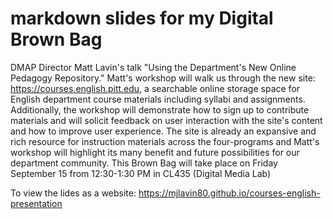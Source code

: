 # markdown slides for my Digital Brown Bag

DMAP Director Matt Lavin's talk "Using the Department's New Online Pedagogy Repository." Matt's workshop will walk us through the new site: https://courses.english.pitt.edu, a searchable online storage space for English department course materials including syllabi and assignments. Additionally, the workshop will demonstrate how to sign up to contribute materials and will solicit feedback on user interaction with the site's content and how to improve user experience. The site is already an expansive and rich resource for instruction materials across the four-programs and Matt's workshop will highlight its many benefit and future possibilities for our department community. This Brown Bag will take place on Friday September 15 from 12:30-1:30 PM in CL435 (Digital Media Lab)

To view the lides as a website: https://mjlavin80.github.io/courses-english-presentation
